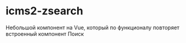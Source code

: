 # icms2-zsearch
 Небольшой компонент на Vue, который по функционалу повторяет встроенный компонент Поиск
